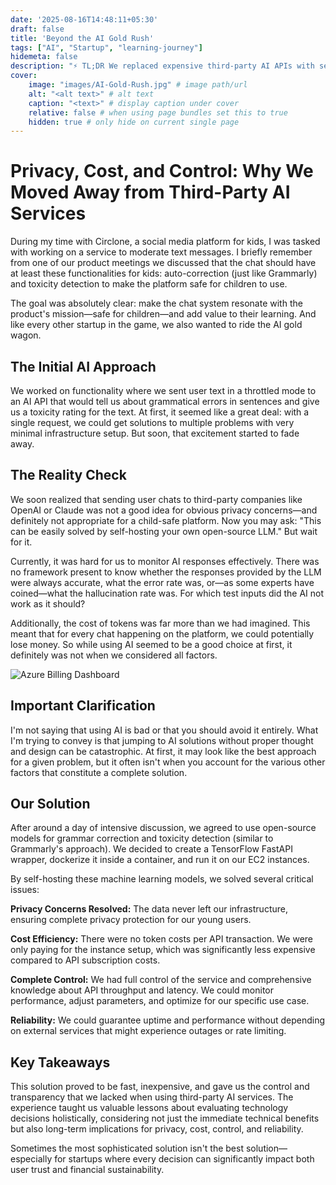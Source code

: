 ```yaml
---
date: '2025-08-16T14:48:11+05:30'
draft: false
title: 'Beyond the AI Gold Rush'
tags: ["AI", "Startup", "learning-journey"]
hidemeta: false
description: "⚡ TL;DR We replaced expensive third-party AI APIs with self-hosted ML models to solve privacy concerns, unpredictable costs, and lack of control in our kids' chat platform—proving that the shiniest AI solution isn't always the smartest business decision"
cover:
    image: "images/AI-Gold-Rush.jpg" # image path/url
    alt: "<alt text>" # alt text
    caption: "<text>" # display caption under cover
    relative: false # when using page bundles set this to true
    hidden: true # only hide on current single page
---
```


# Privacy, Cost, and Control: Why We Moved Away from Third-Party AI Services

During my time with Circlone, a social media platform for kids, I was tasked with working on a service to moderate text messages. I briefly remember from one of our product meetings we discussed that the chat should have at least these functionalities for kids: auto-correction (just like Grammarly) and toxicity detection to make the platform safe for children to use.

The goal was absolutely clear: make the chat system resonate with the product's mission—safe for children—and add value to their learning. And like every other startup in the game, we also wanted to ride the AI gold wagon.

## The Initial AI Approach

We worked on functionality where we sent user text in a throttled mode to an AI API that would tell us about grammatical errors in sentences and give us a toxicity rating for the text. At first, it seemed like a great deal: with a single request, we could get solutions to multiple problems with very minimal infrastructure setup. But soon, that excitement started to fade away.

## The Reality Check

We soon realized that sending user chats to third-party companies like OpenAI or Claude was not a good idea for obvious privacy concerns—and definitely not appropriate for a child-safe platform. Now you may ask: "This can be easily solved by self-hosting your own open-source LLM." But wait for it.

Currently, it was hard for us to monitor AI responses effectively. There was no framework present to know whether the responses provided by the LLM were always accurate, what the error rate was, or—as some experts have coined—what the hallucination rate was. For which test inputs did the AI not work as it should? 

Additionally, the cost of tokens was far more than we had imagined. This meant that for every chat happening on the platform, we could potentially lose money. So while using AI seemed to be a good choice at first, it definitely was not when we considered all factors.

![Azure Billing Dashboard](/images/azure-cost-dashboard.png)

## Important Clarification

I'm not saying that using AI is bad or that you should avoid it entirely. What I'm trying to convey is that jumping to AI solutions without proper thought and design can be catastrophic. At first, it may look like the best approach for a given problem, but it often isn't when you account for the various other factors that constitute a complete solution.

## Our Solution

After around a day of intensive discussion, we agreed to use open-source models for grammar correction and toxicity detection (similar to Grammarly's approach). We decided to create a TensorFlow FastAPI wrapper, dockerize it inside a container, and run it on our EC2 instances.

By self-hosting these machine learning models, we solved several critical issues:

**Privacy Concerns Resolved:** The data never left our infrastructure, ensuring complete privacy protection for our young users.

**Cost Efficiency:** There were no token costs per API transaction. We were only paying for the instance setup, which was significantly less expensive compared to API subscription costs.

**Complete Control:** We had full control of the service and comprehensive knowledge about API throughput and latency. We could monitor performance, adjust parameters, and optimize for our specific use case.

**Reliability:** We could guarantee uptime and performance without depending on external services that might experience outages or rate limiting.

## Key Takeaways

This solution proved to be fast, inexpensive, and gave us the control and transparency that we lacked when using third-party AI services. The experience taught us valuable lessons about evaluating technology decisions holistically, considering not just the immediate technical benefits but also long-term implications for privacy, cost, control, and reliability.

Sometimes the most sophisticated solution isn't the best solution—especially for startups where every decision can significantly impact both user trust and financial sustainability.